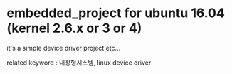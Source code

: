 # embedded_project for ubuntu 16.04 (kernel 2.6.x or 3 or 4) 
it's a simple device driver project etc... 

related keyword : 내장형시스템, linux device driver 
